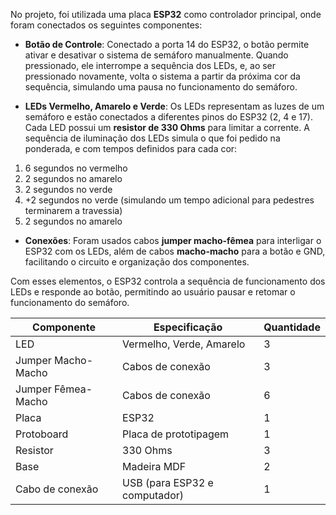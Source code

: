 No projeto, foi utilizada uma placa **ESP32** como controlador principal, onde foram conectados os seguintes componentes:

- **Botão de Controle**: Conectado a porta 14 do ESP32, o botão permite ativar e desativar o sistema de semáforo manualmente. Quando pressionado, ele interrompe a sequência dos LEDs, e, ao ser pressionado novamente, volta o sistema a partir da próxima cor da sequência, simulando uma pausa no funcionamento do semáforo.
  
- **LEDs Vermelho, Amarelo e Verde**: Os LEDs representam as luzes de um semáforo e estão conectados a diferentes pinos do ESP32 (2, 4 e 17). Cada LED possui um **resistor de 330 Ohms** para limitar a corrente. A sequência de iluminação dos LEDs simula o que foi pedido na ponderada, e com tempos definidos para cada cor:

1. 6 segundos no vermelho
2. 2 segundos no amarelo
3.  2 segundos no verde
4.  +2 segundos no verde (simulando um tempo adicional para pedestres terminarem a travessia)
5.  2 segundos no amarelo


- **Conexões**: Foram usados cabos **jumper macho-fêmea** para interligar o ESP32 com os LEDs, além de cabos **macho-macho** para a botão e GND, facilitando o circuito e organização dos componentes.

Com esses elementos, o ESP32 controla a sequência de funcionamento dos LEDs e responde ao botão, permitindo ao usuário pausar e retomar o funcionamento do semáforo.


| Componente               | Especificação                       | Quantidade |
|--------------------------|-------------------------------------|------------|
| LED                      | Vermelho, Verde, Amarelo            | 3          |
| Jumper Macho-Macho       | Cabos de conexão                   | 3          |
| Jumper Fêmea-Macho       | Cabos de conexão                   | 6          |
| Placa                    | ESP32                              | 1          |
| Protoboard               | Placa de prototipagem              | 1          |
| Resistor                 | 330 Ohms                           | 3          |
| Base                     | Madeira MDF                        | 2          |
| Cabo de conexão          | USB (para ESP32 e computador)     | 1          |

